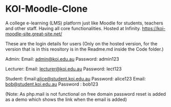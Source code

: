 # KOI-Moodle-Clone
 A college e-learning (LMS) platform just like Moodle for students, teachers and other staff. Having all core functionalities.
 Hosted at Infinity. 
 https://koi-moodle-site.great-site.net/

These are the login details for users (Only on the hosted version, for the version that is in this reository is in the Readme.md inside the Code folder.)

Admin: 
Email: admin@koi.edu.au
Password: admin123

Lecturer:
Email: lecturer@koi.edu.au
Password: lect123

Student:
Email:alice@student.koi.edu.au
Password: alice123
Email: bob@student.koi.edu.au
Password : bob123

(Note: As php.mail is not functional on free domain password reset is added as a demo
which shows the link when the email is added)
